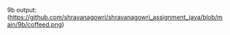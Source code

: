 9b output:(https://github.com/shravanagowri/shravanagowri_assignment_java/blob/main/9b/coffeed.png)
